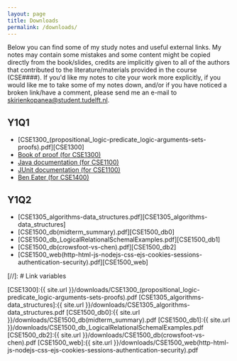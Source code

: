 ```yaml
---
layout: page
title: Downloads
permalink: /downloads/
---
```

Below you can find some of my study notes and useful external links. My notes may contain some mistakes and some content might be copied directly from the book/slides, credits are implicitly given to all of the authors that contributed to the literature/materials provided in the course (CSE####). If you'd like my notes to cite your work more explicitly, if you would like me to take some of my notes down, and/or if you have noticed a broken link/have a comment, please send me an e-mail to [skirienkopanea@student.tudelft.nl](mailto:skirienkopanea@student.tudelft.nl).

## Y1Q1

* [CSE1300_(propositional_logic-predicate_logic-arguments-sets-proofs).pdf][CSE1300]
* [Book of proof (for CSE1300)](https://www.people.vcu.edu/~rhammack/BookOfProof/)
* [Java documentation (for CSE1100)](https://docs.oracle.com/en/java/javase/11/docs/api/index.html)
* [JUnit documentation (for CSE1100)](https://junit.org/junit5/docs/current/api/org.junit.jupiter.api/org/junit/jupiter/api/Assertions.html)
* [Ben Eater (for CSE1400)](https://eater.net/)

## Y1Q2

* [CSE1305_algorithms-data_structures.pdf][CSE1305_algorithms-data_structures]
* [CSE1500_db(midterm_summary).pdf][CSE1500_db0]
* [CSE1500_db_LogicalRelationalSchemalExamples.pdf][CSE1500_db1]
* [CSE1500_db(crowsfoot-vs-chen).pdf][CSE1500_db2] 
* [CSE1500_web(http-html-js-nodejs-css-ejs-cookies-sessions-authentication-security).pdf][CSE1500_web]


[//]: # Link variables

[CSE1300]:{{ site.url }}/downloads/CSE1300_(propositional_logic-predicate_logic-arguments-sets-proofs).pdf
[CSE1305_algorithms-data_structures]:{{ site.url }}/downloads/CSE1305_algorithms-data_structures.pdf
[CSE1500_db0]:{{ site.url }}/downloads/CSE1500_db(midterm_summary).pdf
[CSE1500_db1]:{{ site.url }}/downloads/CSE1500_db_LogicalRelationalSchemalExamples.pdf
[CSE1500_db2]:{{ site.url }}/downloads/CSE1500_db(crowsfoot-vs-chen).pdf
[CSE1500_web]:{{ site.url }}/downloads/CSE1500_web(http-html-js-nodejs-css-ejs-cookies-sessions-authentication-security).pdf
